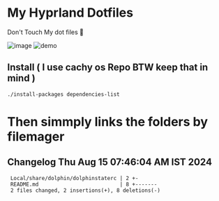 # My Hyprland Dotfiles
  Don't Touch My dot files 🙂
 

  ![image](https://github.com/ALEX5402/dotfiles/assets/76860596/2fbe6020-4d76-4cf7-b052-58ff43cda405)
  ![demo](https://github.com/ALEX5402/dotfiles/assets/76860596/ff68bba7-e8da-49d3-a716-3ed3d73cfc25)

## Install ( I use cachy os Repo BTW keep that in mind )
``` ./install-packages dependencies-list ```

# Then simmply links the folders by filemager
 
## Changelog Thu Aug 15 07:46:04 AM IST 2024
```
 Local/share/dolphin/dolphinstaterc | 2 +-
 README.md                          | 8 +-------
 2 files changed, 2 insertions(+), 8 deletions(-)
```
 
